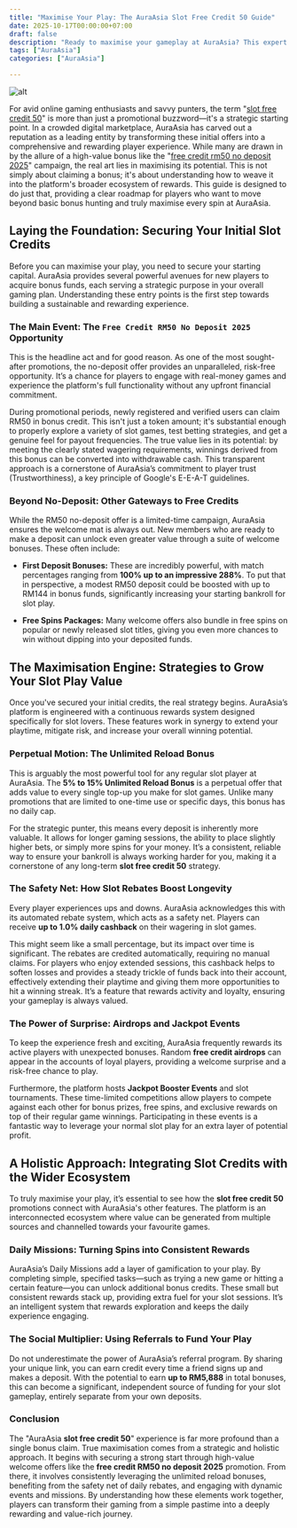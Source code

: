 ```yaml
---
title: "Maximise Your Play: The AuraAsia Slot Free Credit 50 Guide"
date: 2025-10-17T00:00:00+07:00
draft: false
description: "Ready to maximise your gameplay at AuraAsia? This expert guide shows you how to leverage the slot free credit 50 and the free credit RM50 no deposit 2025 offer. Learn strategies to combine bonuses for ultimate value."
tags: ["AuraAsia"]
categories: ["AuraAsia"]

---
```

![alt](https://auraasia.cc/media/7966dcf5b0186da403ec4.png)


For avid online gaming enthusiasts and savvy punters, the term "[slot free credit 50](https://auraasia.cc/promotion)" is more than just a promotional buzzword—it's a strategic starting point. In a crowded digital marketplace, AuraAsia has carved out a reputation as a leading entity by transforming these initial offers into a comprehensive and rewarding player experience. While many are drawn in by the allure of a high-value bonus like the "[free credit rm50 no deposit 2025](https://auraasia.cc/promotion)" campaign, the real art lies in maximising its potential. This is not simply about claiming a bonus; it's about understanding how to weave it into the platform's broader ecosystem of rewards. This guide is designed to do just that, providing a clear roadmap for players who want to move beyond basic bonus hunting and truly maximise every spin at AuraAsia.

## Laying the Foundation: Securing Your Initial Slot Credits

Before you can maximise your play, you need to secure your starting capital. AuraAsia provides several powerful avenues for new players to acquire bonus funds, each serving a strategic purpose in your overall gaming plan. Understanding these entry points is the first step towards building a sustainable and rewarding experience.

### The Main Event: The `Free Credit RM50 No Deposit 2025` Opportunity

This is the headline act and for good reason. As one of the most sought-after promotions, the no-deposit offer provides an unparalleled, risk-free opportunity. It’s a chance for players to engage with real-money games and experience the platform's full functionality without any upfront financial commitment.

During promotional periods, newly registered and verified users can claim RM50 in bonus credit. This isn't just a token amount; it's substantial enough to properly explore a variety of slot games, test betting strategies, and get a genuine feel for payout frequencies. The true value lies in its potential: by meeting the clearly stated wagering requirements, winnings derived from this bonus can be converted into withdrawable cash. This transparent approach is a cornerstone of AuraAsia’s commitment to player trust (Trustworthiness), a key principle of Google's E-E-A-T guidelines.

### Beyond No-Deposit: Other Gateways to Free Credits

While the RM50 no-deposit offer is a limited-time campaign, AuraAsia ensures the welcome mat is always out. New members who are ready to make a deposit can unlock even greater value through a suite of welcome bonuses. These often include:

*   **First Deposit Bonuses:** These are incredibly powerful, with match percentages ranging from **100% up to an impressive 288%**. To put that in perspective, a modest RM50 deposit could be boosted with up to RM144 in bonus funds, significantly increasing your starting bankroll for slot play.
    
*   **Free Spins Packages:** Many welcome offers also bundle in free spins on popular or newly released slot titles, giving you even more chances to win without dipping into your deposited funds.
    

## The Maximisation Engine: Strategies to Grow Your Slot Play Value

Once you've secured your initial credits, the real strategy begins. AuraAsia’s platform is engineered with a continuous rewards system designed specifically for slot lovers. These features work in synergy to extend your playtime, mitigate risk, and increase your overall winning potential.

### Perpetual Motion: The Unlimited Reload Bonus

This is arguably the most powerful tool for any regular slot player at AuraAsia. The **5% to 15% Unlimited Reload Bonus** is a perpetual offer that adds value to every single top-up you make for slot games. Unlike many promotions that are limited to one-time use or specific days, this bonus has no daily cap.

For the strategic punter, this means every deposit is inherently more valuable. It allows for longer gaming sessions, the ability to place slightly higher bets, or simply more spins for your money. It’s a consistent, reliable way to ensure your bankroll is always working harder for you, making it a cornerstone of any long-term **slot free credit 50** strategy.

### The Safety Net: How Slot Rebates Boost Longevity

Every player experiences ups and downs. AuraAsia acknowledges this with its automated rebate system, which acts as a safety net. Players can receive **up to 1.0% daily cashback** on their wagering in slot games.

This might seem like a small percentage, but its impact over time is significant. The rebates are credited automatically, requiring no manual claims. For players who enjoy extended sessions, this cashback helps to soften losses and provides a steady trickle of funds back into their account, effectively extending their playtime and giving them more opportunities to hit a winning streak. It’s a feature that rewards activity and loyalty, ensuring your gameplay is always valued.

### The Power of Surprise: Airdrops and Jackpot Events

To keep the experience fresh and exciting, AuraAsia frequently rewards its active players with unexpected bonuses. Random **free credit airdrops** can appear in the accounts of loyal players, providing a welcome surprise and a risk-free chance to play.

Furthermore, the platform hosts **Jackpot Booster Events** and slot tournaments. These time-limited competitions allow players to compete against each other for bonus prizes, free spins, and exclusive rewards on top of their regular game winnings. Participating in these events is a fantastic way to leverage your normal slot play for an extra layer of potential profit.

## A Holistic Approach: Integrating Slot Credits with the Wider Ecosystem

To truly maximise your play, it’s essential to see how the **slot free credit 50** promotions connect with AuraAsia's other features. The platform is an interconnected ecosystem where value can be generated from multiple sources and channelled towards your favourite games.

### Daily Missions: Turning Spins into Consistent Rewards

AuraAsia’s Daily Missions add a layer of gamification to your play. By completing simple, specified tasks—such as trying a new game or hitting a certain feature—you can unlock additional bonus credits. These small but consistent rewards stack up, providing extra fuel for your slot sessions. It’s an intelligent system that rewards exploration and keeps the daily experience engaging.

### The Social Multiplier: Using Referrals to Fund Your Play

Do not underestimate the power of AuraAsia’s referral program. By sharing your unique link, you can earn credit every time a friend signs up and makes a deposit. With the potential to earn **up to RM5,888** in total bonuses, this can become a significant, independent source of funding for your slot gameplay, entirely separate from your own deposits.

### Conclusion

The "AuraAsia **slot free credit 50**" experience is far more profound than a single bonus claim. True maximisation comes from a strategic and holistic approach. It begins with securing a strong start through high-value welcome offers like the **free credit RM50 no deposit 2025** promotion. From there, it involves consistently leveraging the unlimited reload bonuses, benefiting from the safety net of daily rebates, and engaging with dynamic events and missions. By understanding how these elements work together, players can transform their gaming from a simple pastime into a deeply rewarding and value-rich journey.